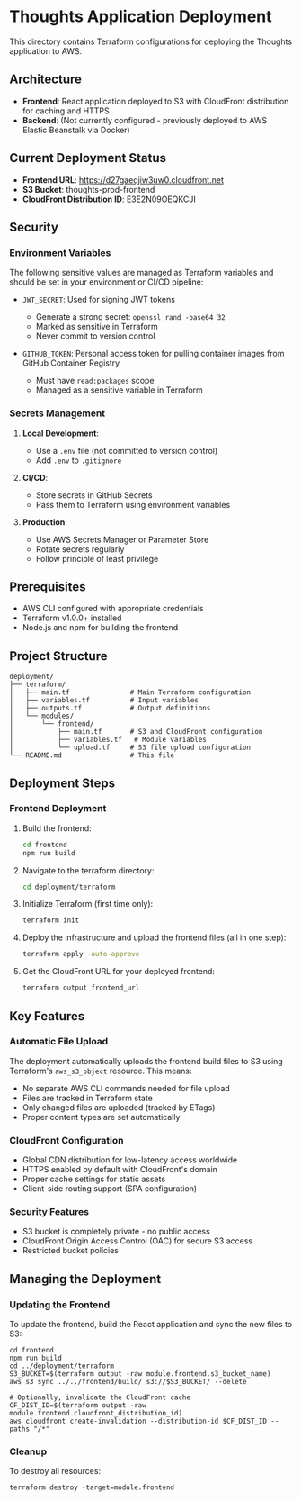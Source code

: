 # Thoughts Application Deployment

This directory contains Terraform configurations for deploying the Thoughts application to AWS.

## Architecture

- **Frontend**: React application deployed to S3 with CloudFront distribution for caching and HTTPS
- **Backend**: (Not currently configured - previously deployed to AWS Elastic Beanstalk via Docker)

## Current Deployment Status

- **Frontend URL**: https://d27gaeqjiw3uw0.cloudfront.net
- **S3 Bucket**: thoughts-prod-frontend
- **CloudFront Distribution ID**: E3E2N09OEQKCJI

## Security

### Environment Variables

The following sensitive values are managed as Terraform variables and should be set in your environment or CI/CD pipeline:

- `JWT_SECRET`: Used for signing JWT tokens
  - Generate a strong secret: `openssl rand -base64 32`
  - Marked as sensitive in Terraform
  - Never commit to version control

- `GITHUB_TOKEN`: Personal access token for pulling container images from GitHub Container Registry
  - Must have `read:packages` scope
  - Managed as a sensitive variable in Terraform

### Secrets Management

1. **Local Development**:
   - Use a `.env` file (not committed to version control)
   - Add `.env` to `.gitignore`

2. **CI/CD**:
   - Store secrets in GitHub Secrets
   - Pass them to Terraform using environment variables

3. **Production**:
   - Use AWS Secrets Manager or Parameter Store
   - Rotate secrets regularly
   - Follow principle of least privilege

## Prerequisites

- AWS CLI configured with appropriate credentials
- Terraform v1.0.0+ installed
- Node.js and npm for building the frontend

## Project Structure

```
deployment/
├── terraform/
│   ├── main.tf               # Main Terraform configuration
│   ├── variables.tf          # Input variables
│   ├── outputs.tf            # Output definitions
│   └── modules/
│       └── frontend/
│           ├── main.tf       # S3 and CloudFront configuration
│           ├── variables.tf   # Module variables
│           └── upload.tf     # S3 file upload configuration
└── README.md                 # This file
```

## Deployment Steps

### Frontend Deployment

1. Build the frontend:
   ```bash
   cd frontend
   npm run build
   ```

2. Navigate to the terraform directory:
   ```bash
   cd deployment/terraform
   ```

3. Initialize Terraform (first time only):
   ```bash
   terraform init
   ```

4. Deploy the infrastructure and upload the frontend files (all in one step):
   ```bash
   terraform apply -auto-approve
   ```

5. Get the CloudFront URL for your deployed frontend:
   ```bash
   terraform output frontend_url
   ```

## Key Features

### Automatic File Upload

The deployment automatically uploads the frontend build files to S3 using Terraform's `aws_s3_object` resource. This means:

- No separate AWS CLI commands needed for file upload
- Files are tracked in Terraform state
- Only changed files are uploaded (tracked by ETags)
- Proper content types are set automatically

### CloudFront Configuration

- Global CDN distribution for low-latency access worldwide
- HTTPS enabled by default with CloudFront's domain
- Proper cache settings for static assets
- Client-side routing support (SPA configuration)

### Security Features

- S3 bucket is completely private - no public access
- CloudFront Origin Access Control (OAC) for secure S3 access
- Restricted bucket policies

## Managing the Deployment

### Updating the Frontend

To update the frontend, build the React application and sync the new files to S3:

```
cd frontend
npm run build
cd ../deployment/terraform
S3_BUCKET=$(terraform output -raw module.frontend.s3_bucket_name)
aws s3 sync ../../frontend/build/ s3://$S3_BUCKET/ --delete

# Optionally, invalidate the CloudFront cache
CF_DIST_ID=$(terraform output -raw module.frontend.cloudfront_distribution_id)
aws cloudfront create-invalidation --distribution-id $CF_DIST_ID --paths "/*"
```

### Cleanup

To destroy all resources:

```
terraform destroy -target=module.frontend
```
